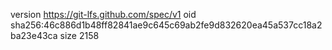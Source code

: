 version https://git-lfs.github.com/spec/v1
oid sha256:46c886d1b48ff82841ae9c645c69ab2fe9d832620ea45a537cc18a2ba23e43ca
size 2158
